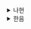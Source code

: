 <details>
  <summary>나현</summary>
  # ch02. 데이터 모델링 기본개념

## 2.1 관계형 데이터 모델 (Relational Data Model)

```text
💡 핵심
- 데이터를 집합적으로 다루어 조회·성능을 극대화하는 모델
- 함수 종속에 기반해 정규화(Normalization)로 데이터 중복을 줄인다.
```

**릴레이션(Relation)**
- 관계형 모델에서 기초가 되는 개념으로, 관계형 데이터베이스(Relational Database) 이름의 기원
- 테이블 형태의 2차원 데이터로 어트리뷰트(head)와 튜플(body)의 집합으로 구성

**유효한 릴레이션 기준**
- 차수(컬럼) ≥ 1
- 카디널리티(튜플) ≥ 0

**RDB 장점** 
  - 데이터 정합성 유지, 성능 차원에서 가장 효과적
  - 조인으로 중복 최소화

**RDB 단점**
  - 효율적인 데이터 구조 설계 어려움

---

## 2.2 무결성(Integrity)
**💡 무결성(Integrity)의 의미**
- 데이터가 정확하고 완전해야 한다.

**정합성과 비교**
- 정합성: 데이터 간 모순없는 일관성
- 무결성: 정확성 + 일관성 포함하는 상위 개념

**시간에 따른 훼손**
- 무결성은 시간이 지남에 따라 깨지므로 무결성을 지키는 방법을 확보해야 한다.

**🏷️ 무결성 종류**

| 종류                              | 검증 수단          | 요약                                         |
|---------------------------------| -------------- |--------------------------------------------|
| **엔티티 무결성(Entity Integrity)**   | 주 식별자 제약       | PK는 중복 · NULL 불가                        |
| **참조 무결성(Referential Integrity)** | 외래 키 제약        | FK 값은 상위 엔티티의 인스턴스에 반드시 존재하거나 널            |
| **도메인 무결성(Domain Integrity)**   | 속성 값의 데이터 타입/길이/널 여부/기본 값/허용 값 등 | 동일 범주의 값만 허용                               |
| **업무 무결성(Business Integrity)**  | 트리거    | 기업에서 업무 수행 방법이나 데이터 처리 규칙 (예: 3만원 이상 무료배송) |


**🔗 데이터베이스 옵션에서 제공하는 무결성 제약** 

`입력 규칙`
  - Dependent : 상위 PK가 있을 때만, 하위 FK에 입력 가능
  - Automatic : 상위 PK가 없으면 상위 엔티티 생성 후, 하위 FK에 입력
  - Default : 상위 PK가 없으면 하위 FK에 기본 값으로 입력. 이때 외래 식별자에 기본 값 설정 필수
  - Nullify : 상위 PK 없으면, 하위 FK에 널 값으로 입력. 이때 외래 식별자는 널 허용 설정 필수

`삭제 규칙`
  - Restrict : 상위 PK 삭제 시, 하위 FK 없을 때만 삭제 허용
  - Cascade : 상위 PK 삭제 시, 하위 해당 FK 다 삭제 후 PK 삭제
  - Default : 하위 해당 FK 모두 기본 값으로 수정 후 상위 엔티티의 PK 삭제
  - Nullify : 하위 해당 FK 모두 널 값으로 수정 후 상위 엔티티의 PK 삭제 

`수정 규칙`
  - Restrict : 상위 PK 업데이트 시, 하위 해당 FK가 없을 때만 PK 수정
  - Cascade : 하위 해당 FK 모두 업데이트 후, 상위 PK 수정

```text
📌 속성 수준 무결성 설계는 실무에서 현실적으로 잘 안하지만, 속성 단위의 무결성을 설계하면 모델의 완성도는 높아진다.
```

---

## 2.3 데이터베이스 라이프 사이클
**데이터베이스 구축 단계**

1️⃣ 요구사항 분석
   - 어떤 데이터를 관리할지 정의
   - 사용자의 의견이 최우선. 주로 현업 인터뷰를 통해 도출

2️⃣ 개념적 모델링
   - 요구사항 분석과 함께 진행되는 단계
   - UML 다이어그림 또는 주로 ERD 사용
   - `핵심 데이터`를 대상으로 한 모델링 수행. 통합된 모델 도출

3️⃣ 논리 모델링 (정규화)
   - `핵심 데이터를 포함한 모든 데이터`를 대상으로 한 모델링 수행
   - 정규화가 핵심. 엔티티의 최소 단위 확보
     - 최대한 분리된 모델을 정규형이라 하고 정규화된 모델을 논리 모델이라 한다.

4️⃣ 물리 설계
   - 논리 모델을 물리 모델로 변환
   - 목적에 따라 테이블을 분해하거나 합치는 작업 진행
   - 성능을 위해 비정규화 고려
     - ⚠️ 단, 정규화를 완전히 끝낸 후 비정규화 진행
   - 인덱스 설계가 포함되며, 물리 설계 단계에서 완전하게 이루어지지는 않음 (이후 학습 예정)

5️⃣ DB 구축
   - 물리 설계에서 도출된 여러 객체(테이블/인덱스/제약)를 생성하는 단계 (DDL 스크립트 작성)
   - 모델러보단 DBA가 주도

👉이후 요구사항 추가/변경되면서 모델 변경 관리를 진행

---

## 2.4 주제 영역(Subject Area)
**✅ 정의**
- 데이터 아키텍처의 최상위 단계
- 비즈니스에서 중요한 것들에 대한 데이터 차원의 분류
  - e.g. 고객, 상품, 조직, 주문

**주제 영역 도출의 어려움**
- 기업에 존재하는 모든 데이터를 파악해야 하며, 데이터의 성격 파악이 중요 
  - 데이터를 보고 어떤 성격의 데이터인지, 데이터의 주제가 무엇인지 파악
  - 업무나 프로세스밖에 볼 수 없다면 도출이 어려움

**특징**
- 모든 데이터는 10-20개 주제 영역에 속하게 구성, 각 주제 영역의 상세화 수준도 균일해야 함
- 실체/행위 성격으로 구분

  | 구분    | 예시          | 특징     |
  | ----- | ----------- | -------- |
  | 실체 영역 | 고객, 조직, 계좌  | 누가 모델링 하더라도 유사해질 수 있다. |
  | 행위 영역 | 주문, 거래, 이벤트 | 모델링 수행하는 사람에 따라 모델이 달라질 수 있다. |

**활용 목적**
- 대규모 시스템 구축 프로젝트에서 주제 영역 별로 모델을 구축하여 모델 간소화
- 데이터 통합
  - 이미 주제 영역이 일반화(Generalization) 개념을 사용해 데이터를 분류한 것
  - 유사한 데이터로 구성돼 있으면 데이터 통합 가능성이 커짐
- 유연한 데이터 구조
  - 데이터 성격에 따른 엔티티 도출을 통해 데이터 일관성과 관리 용이성 향상
- 이상적으로는 실무에서 가장 요긴하게 사용될 논리 모델과 주제 영역은 완전하게 연결돼야 한다.

**활용 시 고려**
- 기존 업무 중심 데이터 모델을 주제 영역 기준으로 전환하는 것은 부담
- 어렵더라도 이해 당사자 간 공감대만 형성되면 주제 영역을 기준으로 모델링을 수행하는 것이 좋다.

---

## 2.5 데이터 표준화
```text
💡 데이터 명칭·정의·형식을 일관되게 통일 ➡️ 데이터 품질과 의사소통 향상
```

**표준화 단계**
- 단어 정의 (영문명·약어)  ➡️ 궁극적으로 속성에 사용
- 메타 관리 시스템 연동

**주의사항**
- 이음동의어 문제 예방 
  - e.g. 사원(staff, STAF) vs 직원(employee, EMP)
- 도메인 정의 
  - e.g. 특정한 날짜를 의미 -> '일자' / 시분초까지 의미 -> 일시 / 년, 월, 일 중 일부만 의미 -> '년', '년월', '월일'
- 표준화에 매몰되어 실질적 설계를 간과하지 않기

**추세**
- 메타 관리 시스템 연동
  - 핵심은 엔티티 속성을 등록해 관리하는 것
- 담당자를 지정하여 속성명을 일관되게 관리

> ⚠️ 표준화에 몰두해 모델링 본질을 잊지 말 것!

--- 

## 2.6 ERD(Entity Relationship Diagram)
```text
💡 핵심
ERD는 관계형 모델(Relational Model)의 대표 표현 도구
엔티티와 관계를 시각화
관계형 모델의 의사소통 도구로써, 문법에 맞는 표기법을 정확히 구사해야 함
```

**ERD 작성 시 고려**

1️⃣ 엔티티 배치
   - 상위/하위 엔티티 관계 : 상위 엔티티가 하위 엔티티의 위쪽에 둔다. 좌우로 위치시키는 것도 괜찮다. 이때 상위 엔티티가 왼쪽.
   - 슈퍼타입/서브타입 관계 : 슈퍼타입을 위쪽, 서브타입이 아래쪽. 서브타입이 많다면 슈퍼타입 오른쪽에 서브타입 위치
   - 실체 엔티티/행위 엔티티 : 실체 엔티티는 모델의 위쪽, 행위 엔티티는 아래쪽. 관계가 존재하는 두 개의 행위 엔티티는 좌우로 나란히 위치시켜, 관계선을 표현한다.
   - 교차 엔티티(Association Entity) : 양쪽 엔티티 사이에 위치시켜, 교차 엔티티의 좌우로 양쪽 엔티티가 위치하는 것이 가독성이 좋다.
   - 엔티티 배치는 중요하다. 관계선을 표현하기 수월해지며 모델의 가독성이 좋아져서 기억하기 쉬워진다.

2️⃣ 속성 순서
   - 주 식별자, 대체 식별자, 외래 식별자 -> 최상단
   - 자주 쓰는 속성 -> 상단
   - 일반 속성
     - 기초 속성은 엔티티 위쪽 위치
     - 주로 같이 사용되는 속성은 같은 위치에 존재. 같이 사용되지 않는 속성은 아래쪽 위치
   - 널 허용 속성, 외래 식별자 중 참조 데이터로 관리하는 속성 -> 하단
   - 시스템 속성 -> 가장 아래
   - 긴 텍스트는 별도의 엔티티 분리 고려
   - 논리 모델과 물리모델에서 속성 순서는 달라질 수 있음
       - 논리 모델에서는 가독성을 높일 수 있도록 속성을 배치하는 것이 원칙
       - 물리 모델에서는 속성을 효과적으로 저장하고 추출할 수 있도록 배치하는 것이 원칙

3️⃣ 관계선 가독성
   - 선이 꼬이지 않도록 복잡하면 복제 엔티티 활용

4️⃣ 색상/폰트 구분
   - e.g. 신규 속성 → 파란색 
   - 이슈 속성 → 빨간색
   - 핵심 엔티티 → 연한 하늘색 등

5️⃣ 엔티티 배치 변경 최소화
   - 리뷰 시 혼란 방지

> 🧩 ERD 한계 
> 엔티티의 스키마만 표현하는 도구
> 중요한 데이터에 대해서는 사례 데이터를 릴레이션으로 생성해놓으면 이해도 향상

---

## 고민 포인트
1️⃣ 정규화 vs 비정규화
- 지나친 정규화로 테이블 쪼개지면 조회가 느리고 JOIN 과다 발생
- 너무 합치면 중복·데이터 무결성 저하

> 👉 비즈니스 요구(트래픽/조회 패턴)에 맞춰 조정

2️⃣ FK 제약 사용 유무
- DB FK 제약
  - 참조 무결성 자동 보장
  - 시스템 성능/배포 시 장애 유발

- 애플리케이션 레벨에서 무결성 검증
  - 제약 유연성 ↑
  - 개발자 실수로 인한 정합성 오류 ↑

> 👉 서비스 규모와 트랜잭션 특성 고려해서 결정

3️⃣ 업무 무결성(비즈니스 규칙)
- DB 제약 vs 코드 로직 어디 둘까?
    - → 주문 취소 가능 여부, 재고 검증 등
> 👉 데이터 안정성/비즈니스 정책 변화 주기를 고려

4️⃣ 표준화된 네이밍
</details><details>
  <summary>한음</summary>
  # ch2. 데이터 모델링 기본 개념

## 2.1 관계형 데이터 모델(Relational Data Model)
- 관계형 데이터 모델은 다른 모델보다 이론이 잘 정립돼 있으며 데이터를 집합적으로 다루므로 조회가 편리하고 좋은 성능을 보인다
- 필자는 함수 종속(Functional Dependency)와 정규화(Normalization)된 모델이 관계형 모델이라 정의한다
- ~~릴레이션.. 어트리뷰트.. 튜플 등에 대한 개념은 넘어가도록하자~~
- 관계형 데이터베이스의 Relational은 릴레이션 때문에 붙여진 이름이다
- 조인을 통해서 데이터를 얻을 수 있으므로 데이터를 중복해서 저장하지 않도록 설계하는 것이 핵심이다
- 데이터 정합성과 성능 차원에서 관계형 데이터베이스가 가장 효과적이다

### 관계형 모델의 몇 가지 특징
- 튜플(각 행)은 유일해야 한다 (엔티티 무결성이 이에 해당한다)
- 어트리뷰트에는 유일한 값이 사용되어야 한다
- 릴레이션의 이름도 유일해야 한다
- 릴레이션이 정규화 되지 않으면 관계형 모델이라 할 수 없다
- 외래 식별자를 통해서 연관관계가 성립된다

### 엔터티 타입과 엔터티
- 엔터티 타입은 엔터티들의 집합(Set)
- 엔터티 타입에 속한 특정 튜플을 엔터티라고 한다
- 엔터티 타입은 동일한 어트리뷰트를 가진 엔터티의 집합이다
- 다만 엄격하게 구분할 필요는 없다

## 2.2 무결성(Integrity)
- 무결성은 데이터 값이 정확한 상태를 의미한다
- 정합성은 데이터가 서로 모순이 없이 일관되게 일치해야 한다는 의미이고 무결성은 데이터가 정확하고 안전해야 한다는 의미다
- 중복 데이터가 다 틀린 값으로 일치하면 정합성은 만족하지만 무결성을 만족하지 못한다

### 불완전한 데이터
- 데이터의 중복이 완전히 제거되더라도 불완전한 데이터는 사용될 수 있다
- 참조 무결성 제약의 생략이나 필요한 초기 값의 생략 등으로 불완전한 데이터가 생성될 수 있다
- 관계형 데이터베이스의 가장 큰 목표는 데이터 무결성을 높이는 것이다

### 무결성의 종류
- 엔터티 무결성(Entity Integrity)
  - 모든 인스턴스는 고유해야 하며 인스턴스를 대표하는 속성에는 널 값을 가지면 안된다
  - 엔티티 무결성은 식별자에 의해서 지켜질 수 있다
- 참조 무결성(Referential Integrity)
  - 외래 키(FK) 속성은 참조 대상 릴레이션의 기본 키(PK) 값과 일치하거나 NULL이어야 한다
  - 즉, 존재하는 값이거나 NULL이어야 한다
  - 외래 키 제약(FK Constraint)에 의해 보장된다
- 도메인 무결성(Domain Integrity)
  - 특정 속성은 같은 데이터 타입과 길이, 같은 널 여부, 같은 기본값, 같은 허용 값 등 동일한 범주의 값만이 존재해야한다
- 업무 무결성(Business Integrity)
  - 업무를 수행하는 방법이나 데이터를 처리하는 규칙
  - 물리적으로 강제하는 대표적인 방법에 트리거가 있다

### 물리적인 강제성으로 지켜지는 데이터 무결성
- 애플리케이션 로직보다 DBMS에서 강제하는 것이 좋다

| 제약          | 주요 무결성  |
|-------------|---------|
| Primary Key | 엔터티 무결성 |
| Unique | 엔터티 무결성 |
| Foreign Key |  참조 무결성 |
|Check | 도메인 무결성 |
|Default | 도메인 무결성 |
|Data Type | 도메인 무결성 |
|Not Null | 도메인 무결성 |
|Trigger | 업무 무결성 |

## 2.3 데이터베이스 라이프 사이클
1. 요구사항 분석 
    - DB에서 관리해야 하는 데이터를 도출, 분석
    - 주로 협업과 인터뷰를 통해 도출한다
2. 개념 모델링
   - 요구사항을 분석하고 나서 도출되는 데이터 측면의 결과물
   - 요구사항 분석과 독립된 단계로 보기 어렵다
   - UML 다이어그램으로 표현할 수 있지만 주로 ERD로 표현한다
   - 핵심 데이터를 대상으로 모델링을 수행하며 통합된 모델이 도출되어야 한다
3. 논리 모델링
   - 핵심 데이터 포함 모든 데이터로 모델링을 수행하는 단계
   - 가장 중요한 것은 정규화
   - 함수 종속에 의해 데이터를 분해하는 것이다
   - 정규화를 거친 엔터티는 엔터티 그 자체이다
   - 정규화 된 모델을 논리 모델이라 하며 무결성이 높아진다
4. 물리 설계
    - 논리 모델을 물리 모델로 매핑하고 분해하거나 합친다
    - 가능한 성능을 최적화 해야한다
    - 정규화가 완전히 끝난 후 비정규형을 고려한다
    - 인덱스 설계를 포함한다
5. 데이터베이스 구축
    - 물리 설계에서 도출된 여러 객체를 생성하는 단계
    - 보통 DBA가 수행한다

## 2.4 주제 영역(Subject Area)
- 주제 영역은 데이터 아키텍처의 최상위 단계로 비즈니스의 목표를 달성하는데 필요한 데이터 집합을 의미한다
- 주제 영역은 데이터 모델을 구축할 수 있는 훌륭한 기준이 된다
- 시스템이 점점 방대해지면 데이터 모델도 매우 크고 복잡해짖므로 주제 영역 별로 모델을 구축하면 모델이 간소화 된다

## 2.5 데이터 표준화
- 표준화란 일정한 기준에 따라 통일하는 것이다
- 데이터의 품질을 높이고 오류를 줄이고 관련자의 의사소통을 돕는다
- 표준화를 정의할 때 중욯산 것은 일관되도록 사용하는 것이다
- ex. 사원과 직원이 동일한 의미라면 한 단어만 사용해야 한다 --> 이음 동이어
- 혼란을 불러일으킬 수 있는 동음이의어 역시 사용하지 않는 것이 바람직하다

## 2.6 ERD(Entity Relationship Diagram)
- 관계형 모델은 주로 ERD로 표현한다
- 우선 엔터티를 배치하는 것이 중요하다
  - 상위 엔터티가 하위 엔터티의 위쪽에 있거나, 왼쪽에 배치하는 것이 좋다
- 교차 엔터티는 양쪽 엔터티 사이에 위치하는 것이 좋은데 상하로 위치하는 것보다 가독성이 좋다
- 엔터티에서 중요한 속성이나 자주 사용되는 속성은 엔터티 상단에 위치하는 것이 좋다
  - 단 일관된 속성 순서를 적용하는 것이 좋다
  - 성격이 유사하거나 같이 사용될 수 있는 속성은 같이 위치시킨다
  - 동시에 입력되거나 조회되는 속성도 같은 위치에 존재시킨다
- ERD에서 한번 정해진 배치는 바꾸지 않는 것이 좋다
- 관계선을 표현할 때는 관계선이 서로 얽히지 않도록 표현하고, 엔터티를 통과하지 않도록 한다
- 색상이나 밑줄, 취소선, 폰트 등을 이용하는 것도 좋은 방법이다
</details>